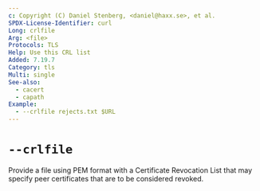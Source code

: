 ```yaml
---
c: Copyright (C) Daniel Stenberg, <daniel@haxx.se>, et al.
SPDX-License-Identifier: curl
Long: crlfile
Arg: <file>
Protocols: TLS
Help: Use this CRL list
Added: 7.19.7
Category: tls
Multi: single
See-also:
  - cacert
  - capath
Example:
  - --crlfile rejects.txt $URL
---
```


# `--crlfile`

Provide a file using PEM format with a Certificate Revocation List that may
specify peer certificates that are to be considered revoked.
